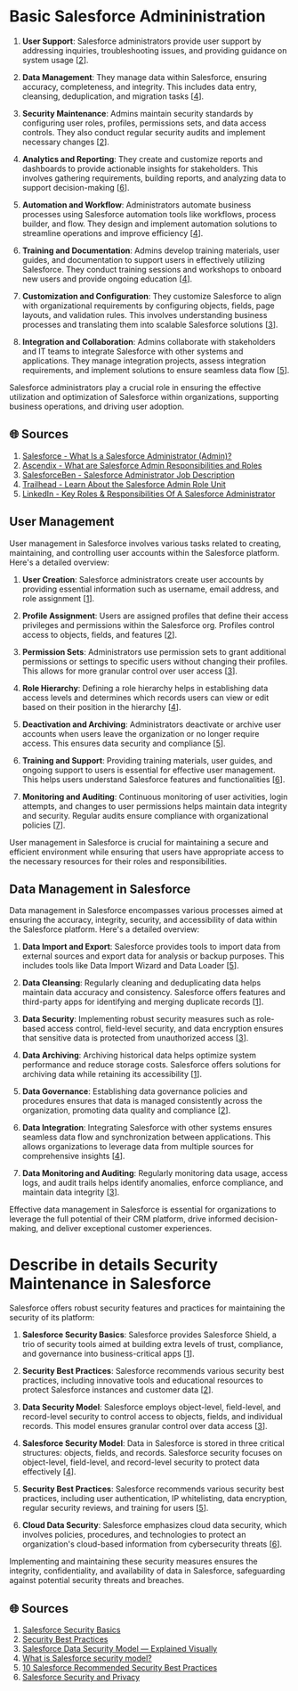 
# Basic Salesforce Admininistration

1. **User Support**: Salesforce administrators provide user support by addressing inquiries, troubleshooting issues, and providing guidance on system usage [[2](https://www.salesforce.com/blog/what-is-a-salesforce-admin/)].

2. **Data Management**: They manage data within Salesforce, ensuring accuracy, completeness, and integrity. This includes data entry, cleansing, deduplication, and migration tasks [[4](https://ascendix.com/blog/what-does-salesforce-admin-do/)].

3. **Security Maintenance**: Admins maintain security standards by configuring user roles, profiles, permissions sets, and data access controls. They also conduct regular security audits and implement necessary changes [[2](https://www.salesforce.com/blog/what-is-a-salesforce-admin/)].

4. **Analytics and Reporting**: They create and customize reports and dashboards to provide actionable insights for stakeholders. This involves gathering requirements, building reports, and analyzing data to support decision-making [[6](https://trailhead.salesforce.com/content/learn/modules/salesforce-admin-quick-look/learn-about-the-salesforce-admin-role)].

5. **Automation and Workflow**: Administrators automate business processes using Salesforce automation tools like workflows, process builder, and flow. They design and implement automation solutions to streamline operations and improve efficiency [[4](https://ascendix.com/blog/what-does-salesforce-admin-do/)].

6. **Training and Documentation**: Admins develop training materials, user guides, and documentation to support users in effectively utilizing Salesforce. They conduct training sessions and workshops to onboard new users and provide ongoing education [[4](https://ascendix.com/blog/what-does-salesforce-admin-do/)].

7. **Customization and Configuration**: They customize Salesforce to align with organizational requirements by configuring objects, fields, page layouts, and validation rules. This involves understanding business processes and translating them into scalable Salesforce solutions [[3](https://www.salesforceben.com/salesforce-administrator-job-description/)].

8. **Integration and Collaboration**: Admins collaborate with stakeholders and IT teams to integrate Salesforce with other systems and applications. They manage integration projects, assess integration requirements, and implement solutions to ensure seamless data flow [[5](https://www.linkedin.com/pulse/key-roles-responsibilities-salesforce-administrator)].

Salesforce administrators play a crucial role in ensuring the effective utilization and optimization of Salesforce within organizations, supporting business operations, and driving user adoption.

## 🌐 Sources
1. [Salesforce - What Is a Salesforce Administrator (Admin)?](https://www.salesforce.com/blog/what-is-a-salesforce-admin/)
2. [Ascendix - What are Salesforce Admin Responsibilities and Roles](https://ascendix.com/blog/what-does-salesforce-admin-do/)
3. [SalesforceBen - Salesforce Administrator Job Description](https://www.salesforceben.com/salesforce-administrator-job-description/)
4. [Trailhead - Learn About the Salesforce Admin Role Unit](https://trailhead.salesforce.com/content/learn/modules/salesforce-admin-quick-look/learn-about-the-salesforce-admin-role)
5. [LinkedIn - Key Roles & Responsibilities Of A Salesforce Administrator](https://www.linkedin.com/pulse/key-roles-responsibilities-salesforce-administrator)

## User Management

User management in Salesforce involves various tasks related to creating, maintaining, and controlling user accounts within the Salesforce platform. Here's a detailed overview:

1. **User Creation**: Salesforce administrators create user accounts by providing essential information such as username, email address, and role assignment [[1](https://www.salesforceben.com/salesforce-user-management-best-practices/)].

2. **Profile Assignment**: Users are assigned profiles that define their access privileges and permissions within the Salesforce org. Profiles control access to objects, fields, and features [[2](https://www.salesforceben.com/salesforce-user-management-best-practices/)].

3. **Permission Sets**: Administrators use permission sets to grant additional permissions or settings to specific users without changing their profiles. This allows for more granular control over user access [[3](https://www.salesforceben.com/salesforce-user-management-best-practices/)].

4. **Role Hierarchy**: Defining a role hierarchy helps in establishing data access levels and determines which records users can view or edit based on their position in the hierarchy [[4](https://www.salesforceben.com/salesforce-user-management-best-practices/)].

5. **Deactivation and Archiving**: Administrators deactivate or archive user accounts when users leave the organization or no longer require access. This ensures data security and compliance [[5](https://www.salesforceben.com/salesforce-user-management-best-practices/)].

6. **Training and Support**: Providing training materials, user guides, and ongoing support to users is essential for effective user management. This helps users understand Salesforce features and functionalities [[6](https://www.salesforceben.com/salesforce-user-management-best-practices/)].

7. **Monitoring and Auditing**: Continuous monitoring of user activities, login attempts, and changes to user permissions helps maintain data integrity and security. Regular audits ensure compliance with organizational policies [[7](https://www.salesforceben.com/salesforce-user-management-best-practices/)].

User management in Salesforce is crucial for maintaining a secure and efficient environment while ensuring that users have appropriate access to the necessary resources for their roles and responsibilities.

## Data Management in Salesforce

Data management in Salesforce encompasses various processes aimed at ensuring the accuracy, integrity, security, and accessibility of data within the Salesforce platform. Here's a detailed overview:

1. **Data Import and Export**: Salesforce provides tools to import data from external sources and export data for analysis or backup purposes. This includes tools like Data Import Wizard and Data Loader [[5](https://trailhead.salesforce.com/content/learn/modules/lex_implementation_data_management)].

2. **Data Cleansing**: Regularly cleaning and deduplicating data helps maintain data accuracy and consistency. Salesforce offers features and third-party apps for identifying and merging duplicate records [[1](https://www.validity.com/blog/salesforce-data-management/)].

3. **Data Security**: Implementing robust security measures such as role-based access control, field-level security, and data encryption ensures that sensitive data is protected from unauthorized access [[3](https://www.apexhours.com/data-management-in-salesforce/)].

4. **Data Archiving**: Archiving historical data helps optimize system performance and reduce storage costs. Salesforce offers solutions for archiving data while retaining its accessibility [[1](https://www.validity.com/blog/salesforce-data-management/)].

5. **Data Governance**: Establishing data governance policies and procedures ensures that data is managed consistently across the organization, promoting data quality and compliance [[2](https://help.salesforce.com/s/articleView?id=000393223&language=en_US&type=1)].

6. **Data Integration**: Integrating Salesforce with other systems ensures seamless data flow and synchronization between applications. This allows organizations to leverage data from multiple sources for comprehensive insights [[4](https://blog.coupler.io/salesforce-data-management/)].

7. **Data Monitoring and Auditing**: Regularly monitoring data usage, access logs, and audit trails helps identify anomalies, enforce compliance, and maintain data integrity [[3](https://www.apexhours.com/data-management-in-salesforce/)].

Effective data management in Salesforce is essential for organizations to leverage the full potential of their CRM platform, drive informed decision-making, and deliver exceptional customer experiences.

# Describe in details Security Maintenance in Salesforce

Salesforce offers robust security features and practices for maintaining the security of its platform:

1. **Salesforce Security Basics**: Salesforce provides Salesforce Shield, a trio of security tools aimed at building extra levels of trust, compliance, and governance into business-critical apps [[1](https://help.salesforce.com/s/articleView?id=sf.overview_security.htm&language=en_US&type=5)].

2. **Security Best Practices**: Salesforce recommends various security best practices, including innovative tools and educational resources to protect Salesforce instances and customer data [[2](https://security.salesforce.com/security-best-practices)].

3. **Data Security Model**: Salesforce employs object-level, field-level, and record-level security to control access to objects, fields, and individual records. This model ensures granular control over data access [[3](https://developer.salesforce.com/blogs/developer-relations/2017/04/salesforce-data-security-model-explained-visually)].

4. **Salesforce Security Model**: Data in Salesforce is stored in three critical structures: objects, fields, and records. Salesforce security focuses on object-level, field-level, and record-level security to protect data effectively [[4](https://www.speridian.com/blogs/what-is-salesforce-security-model/)].

5. **Security Best Practices**: Salesforce recommends various security best practices, including user authentication, IP whitelisting, data encryption, regular security reviews, and training for users [[5](https://www.theskyplanner.com/salesforce-security-best-practices/)].

6. **Cloud Data Security**: Salesforce emphasizes cloud data security, which involves policies, procedures, and technologies to protect an organization's cloud-based information from cybersecurity threats [[6](https://www.salesforce.com/products/cloud-data-security/)].

Implementing and maintaining these security measures ensures the integrity, confidentiality, and availability of data in Salesforce, safeguarding against potential security threats and breaches.

## 🌐 Sources
1. [Salesforce Security Basics](https://help.salesforce.com/s/articleView?id=sf.overview_security.htm&language=en_US&type=5)
2. [Security Best Practices](https://security.salesforce.com/security-best-practices)
3. [Salesforce Data Security Model — Explained Visually](https://developer.salesforce.com/blogs/developer-relations/2017/04/salesforce-data-security-model-explained-visually)
4. [What is Salesforce security model?](https://www.speridian.com/blogs/what-is-salesforce-security-model/)
5. [10 Salesforce Recommended Security Best Practices](https://www.theskyplanner.com/salesforce-security-best-practices/)
6. [Salesforce Security and Privacy](https://www.salesforce.com/products/cloud-data-security/)
